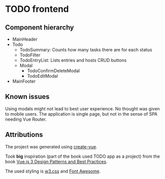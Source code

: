 # TODO frontend

## Component hierarchy

- MainHeader
- Todo
    - TodoSummary: Counts how many tasks there are for each status
    - TodoFilter
    - TodoEntryList: Lists entries and hosts CRUD buttons
    - Modal
        - TodoConfirmDeleteModal
        - TodoEditModal
- MainFooter

## Known issues

Using modals might not lead to best user experience. No thought was given to mobile users. The application is single
page, but not in the sense of SPA needing Vue Router.

## Attributions

The project was generated using
[create-vue](https://github.com/vuejs/create-vue).

Took **big** inspiration (part of the book used TODO app as a project) from
the book
[Vue.js 3 Design Patterns and Best Practices](https://www.amazon.com/Vue-js-Design-Patterns-Best-Practices/dp/1803238070).

The used styling is [w3.css](https://www.w3schools.com/w3css/) and
[Font Awesome](https://fontawesome.com/).
